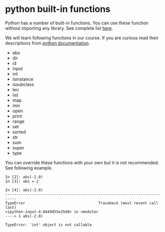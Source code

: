 # python built-in functions

Python has a number of built-in functions.
You can use these function without importing any library.
See complete list [here](https://docs.python.org/3/library/functions.html).


We will learn following functions in our course.
If you are curious read their descriptions from [python documentation](https://docs.python.org/3/library/functions.html).

- abs
- dir
- id
- input
- int
- isinstance
- issubclass
- len
- list
- map
- min
- open
- print
- range
- set
- sorted
- str
- sum
- super
- type


You can override these functions with your own but it is not recommended.
See following example.


	In [2]: abs(-2.0)                   
	In [3]: abs = 2             

	In [4]: abs(-2.0)                
	---------------------------------------------------------------------------
	TypeError                                 Traceback (most recent call last)
	<ipython-input-4-8449d55e35d8> in <module>
	----> 1 abs(-2.0)

	TypeError: 'int' object is not callable
